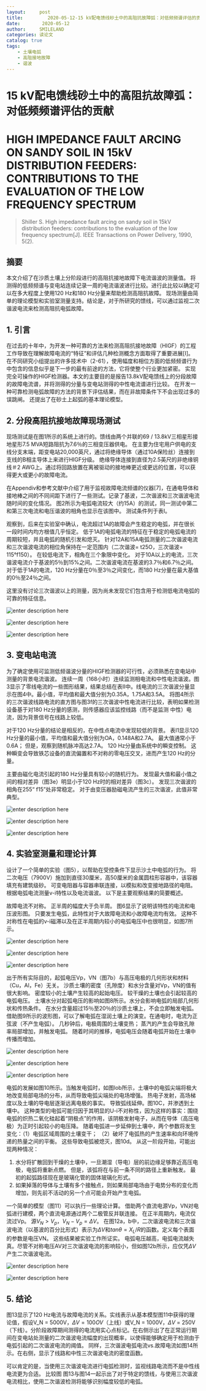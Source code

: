 ```yaml
---
layout:     post
title:         2020-05-12-15 kV配电馈线砂土中的高阻抗故障弧：对低频频谱评估的贡献
date:        2020-05-12
author:     SMILELAND
categories: 读论文
catalog: true
tags:
    - 土壤电弧
    - 高阻接地故障
    - 谐波
---
```


# 15 kV配电馈线砂土中的高阻抗故障弧：对低频频谱评估的贡献

# HIGH IMPEDANCE FAULT ARCING ON SANDY SOIL IN 15kV DISTRIBUTION FEEDERS: CONTRIBUTIONS TO THE EVALUATION OF THE LOW FREQUENCY SPECTRUM

> Shiller S. High impedance fault arcing on sandy soil in 15kV distribution feeders: contributions to the evaluation of the low frequency spectrum[J]. IEEE Transactions on Power Delivery, 1990, 5(2).

## 摘要

本文介绍了在沙质土壤上分阶段进行的高阻抗接地故障下电流谐波的测量值。 将测得的低频频谱与变电站连续记录一周的电流谐波进行比较。进行此比较以确定可以在多大程度上使用120 Hz和180 Hz分量来帮助检测高阻抗故障。 现场测量由简单的理论模型和实验室测量支持。结论是，对于所研究的馈线，可以通过监视二次谐波电流来检测高阻抗电弧故障。

## 1. 引言

在过去的十年中，为开发一种可靠的方法来检测高阻抗接地故障（HIGF）的工程工作导致在理解故障电流的“特征”和评估几种检测概念方面取得了重要进展[I]。 在不同研究小组提出的许多技术中（2-61），使用幅度和相位方面的低频频谱行为中包含的信息似乎是下一步的最有前途的方法，它将使整个行业更加紧密。 实现完全可操作的HIGF检测器。本文的主要目的是报告13.8kV配电馈线上的分段故障的故障电流谱，并将测得的分量与变电站测得的中性电流谱进行比较。 在开发一种可靠检测电弧故障的方法的背景下评估结果，而在非故障条件下不会出现过多的误跳闸。 还提出了在砂土上起弧的基本理论模型。

<!-- more -->

## 2. 分段高阻抗接地故障现场测试

现场测试是在图1所示的系统上进行的。馈线由两个并联的69 / 13.8kV三相星形接地星形7.5 MVA短路阻抗为7.6％的三相变压器供电。 在主要为住宅用户供电的支线分支末端，距变电站20,000英尺，通过将绝缘导体（通过10A保险丝）连接到支线的B相主导体上来进行HIGF分级。 绝缘导体连接到直径为2.5英尺的非绝缘铜线＃2 AWG上。通过将回路放置在离被驱动的接地棒更近或更远的位置，可以获得更大或更小的故障电流。

在Appendiv和参考文献中介绍了用于监视故障电流频谱的仪器[7]，在通电导体和接地棒之间的不同间距下进行了一些测试。记录了基波，二次谐波和三次谐波电流随时间的变化情况。 图2所示为电弧电流较大（约15A）的测试，同一测试中第二和第三次电流和电压谐波的相角也显示在该图中。 测试条件列于表I。

观察到，后来在实验室中确认，电流超过1A的故障会产生稳定的电弧，并在很长一段时间内均方根值几乎恒定。 低于1A的电弧电流的特征在于稳定的电弧电流的周期较短，并且电弧的随机引发和熄灭。 针对12A和15A电弧测量的二次谐波电流和三次谐波电流的相位角保持在一定范围内（二次谐波= t25O，三次谐波= 115°f150）。 在较低电流下，相角在三个象限中变化。 对于10A以上的电流，三次谐波电流介于基波的5％到15%之间。二次谐波电流在基波的3.7％和6.7％之间。 对于低于1A的电流，120 Hz分量在0％至3％之间变化，而180 Hz分量在最大基值的0％至24％之间。

这里没有讨论三次谐波以上的测量，因为尚未发现它们包含用于检测低电流电弧的可靠的特征信息。

![enter description here](https://raw.githubusercontent.com/smilelandchr/githubimg/master/小书匠/1609080613716.png)

![enter description here](https://raw.githubusercontent.com/smilelandchr/githubimg/master/小书匠/1609080613708.png)

![enter description here](https://raw.githubusercontent.com/smilelandchr/githubimg/master/小书匠/1609080613703.png)

## 3. 变电站电流

为了确定使用可监测低频谐波分量的HIGF检测器的可行性，必须熟悉在变电站中测量的背景电流谐波。 连续一周（168小时）连续监测相电流和中性电流谐波。图3显示了零线电流的一些图形结果，结果总结在表II中。线电流的三次谐波分量显示在图4中。最小值，平均值和最大值分别为0.35A，1.75A和3.5A。 将图4所示的三次谐波线路电流的直方图与图3f的三次谐波中性电流进行比较，表明如果检测设备基于对180 Hz分量的感测，则传感器应该监控线路（而不是监测 中性）电流，因为背景信号在线路上较低。

对于120 Hz分量的结论是相反的，在中性点电流中发现较低的背景。 表I1显示120 Hz分量的最小值，平均值和最大值分别为OA，0.148A和2.7A。 最大值通常小于0.6A； 但是，观察到随机脉冲高达2.7A。  120 Hz分量由系统中的瞬变控制。 这种瞬变会导致铁芯设备的直流偏置和不对称的零电压交叉，进而产生120 Hz的分量。

主要由磁化电流引起的180 Hz分量具有较小的随机行为。 发现最大值和最小值之间的相对差异（图3e）明显小于120 Hz时的相对差异（图3c）。 发现三次谐波的相角在255“ f15”处非常稳定。 对于由变压器励磁电流产生的三次谐波，此值非常典型。

![enter description here](https://raw.githubusercontent.com/smilelandchr/githubimg/master/小书匠/1609080613710.png)

![enter description here](https://raw.githubusercontent.com/smilelandchr/githubimg/master/小书匠/1609080613808.png)

![enter description here](https://raw.githubusercontent.com/smilelandchr/githubimg/master/小书匠/1609080613815.png)

## 4. 实验室测量和理论计算

设计了一个简单的实验（图5），以帮助在受控条件下显示沙土中电弧的行为。 将二次电压（7900V）施加到直径30厘米，高50厘米的金属圆柱形容器中，该容器填充有建筑级砂。 可变电阻器与容器串联连接，以模拟和改变接地路径的电阻。 根据电弧电流测量v-i特性以及电流谐波。 以下是主要观察结果的简要概述。

故障电流不对称。 正半周的幅度大于负半周。 图6显示了说明该特性的电流和电压波形图。 只要发生电弧，此特性对于大故障电流和小故障电流均有效。 这种不对称性在电弧的v-i磁滞以及在正半周期内较小的电弧电压中也很明显，如图7所示。

![enter description here](https://raw.githubusercontent.com/smilelandchr/githubimg/master/小书匠/1609080615800.png)

![enter description here](https://raw.githubusercontent.com/smilelandchr/githubimg/master/小书匠/1609080615801.png)

![enter description here](https://raw.githubusercontent.com/smilelandchr/githubimg/master/小书匠/1609080615802.png)

出于所有实际目的，起弧电压Vp，VN（图7b）与高压电极的几何形状和材料（Cu，Al，Fe）无关。 沙质土壤的密度（孔隙度）和水分含量对Vp，VN的值有很大影响。 密度较小的土壤产生较高的起始电压。 较干燥的土壤也会引起较高的电弧电压。 土壤水分对起弧电压的影响如图8所示。水分会影响电弧的局部几何形状和传热条件。 在水分含量超过15％至20％的沙质土壤上，不会立即触发电弧。 借助图9所示的波形图，可以了解电弧在湿润土壤上的演变。在通电时，电流为正弦波（不产生电弧）。 几秒钟后，电极周围的土壤变热； 蒸汽的产生会导致孔隙率局部增加，并触发电弧。 随着时间的推移，电弧电压会随着电弧开始在土壤中传播而增加。

![enter description here](https://raw.githubusercontent.com/smilelandchr/githubimg/master/小书匠/1609080615803.png)

![enter description here](https://raw.githubusercontent.com/smilelandchr/githubimg/master/小书匠/1609080615804.png)

![enter description here](https://raw.githubusercontent.com/smilelandchr/githubimg/master/小书匠/1609080615805.png)

电弧的发展如图10所示。当触发电弧时，如图lob所示，土壤中的电弧尖端将极大地改变局部电场的分布，从而导致电弧尖端处的电场增强。 热电子发射，高场梯度以及土壤的导电层逐渐远离电极的事实。 导致弧线延伸。图10C，并渗透到土壤中。 这种类型的电弧可能归因于其明显的U-i不对称性，因为这样的事实：围绕电弧的炽热二氧化硅起着“阴极点”的作用，该阴极发射电子，从而在导体（高压电极）为正时引起较小的电压降。 随着电弧进一步延伸到土壤中，两个参数将发生变化：（1）电弧区域周围的土壤变干；  （2）破坏了电弧热的产生速率和向环境传递的热量之间的平衡。 这些导致电弧被熄灭，图10d。 从这一阶段开始，可能出现两种情况：

1. 水分将扩散回到干燥的土壤中，一旦潮湿（导电）层的前边缘足够靠近高压电极，电弧将重新点燃。 但是，该弧将在与前一条不同的路径上重新触发。 最初的起弧路径现在是玻璃化管的固体玻璃化形式。
2. 如果掉落的导体与土壤有多个接触点，则如果局部电场由于电势分布的变化而增加，则先前不活动的另一个点可能会开始产生电弧。

一个简单的模型（图11）可以执行一些理论计算。 借助两个直流电源Vp，VN对电弧进行建模，两个直流电源通过两个二极管反并联连接。 在正半周期内，电流仅流过Vp。 源$V_N> V_p$，$V_N-V_p = \Delta V$。 在图12a，b中，二次谐波电流和三次谐波电流（以基波的百分比形式）表示为$\Delta V$和$tan \theta = X_L / R$的函数。定义每个表面的参数是电压VN。 这些结果被实验工作所证实。 电弧电压越高，电弧电流越失真。尽管不对称电压AV对三次谐波电流的影响较小，但如图12b所示，应仅凭$\Delta V$产生二次谐波电流。

![enter description here](https://raw.githubusercontent.com/smilelandchr/githubimg/master/小书匠/1609080613711.png)

![enter description here](https://raw.githubusercontent.com/smilelandchr/githubimg/master/小书匠/1609080613416.png)

## 5. 结论

图13显示了120 Hz电流与故障电流的关系。实线表示从基本模型图11中获得的理论值，假设V_N = 5000V，$\Delta V = 100OV$（上线）或V_N = 1000V，$\Delta V$ = 250V（下线）。分阶段故障期间测得的电流用实心点标记。在右侧示出了在正常运行期间在变电站处测量的二次谐波电流幅度的出现概率，以使得能够确定用于检测由于电弧引起的二次谐波电流的阈值。 同样，三次谐波电弧电流vs.故障电流如图14所示。在右侧，显示了线路和中性三次谐波电流的密度函数。

可以肯定的是，当使用三次谐波电流进行电弧检测时，监视线路电流而不是中性线电流更为合适。 比较图   图13与图14一起示出了对于特定的馈线，与使用三次谐波电流相比，使用二次谐波检测将能够识别幅度较低的电弧。

